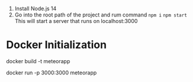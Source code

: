 1. Install Node.js 14
2. Go into the root path of the project and rum command
    `npm i`
    `npm start`
    This will start a server that runs on localhost:3000

# Docker Initialization

docker build -t meteorapp

docker run -p 3000:3000 meteorapp
